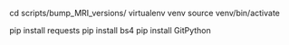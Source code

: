 
cd scripts/bump_MRI_versions/
virtualenv venv
source venv/bin/activate

pip install requests
pip install bs4
pip install GitPython